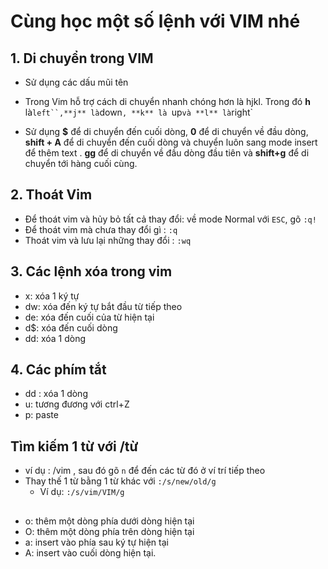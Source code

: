 # Cùng học một số lệnh với VIM nhé 
## 1. Di chuyển trong VIM
* Sử dụng các dấu mũi tên
* Trong Vim hỗ trợ cách di chuyển nhanh chóng hơn là hjkl. Trong đó **h** là` left``,**j** là `down`, **k** là `up` và **l** là `right`

* Sử dụng **$** để di chuyển đến cuối dòng, **0** để di chuyển về đầu dòng, **shift + A** để di chuyển đến cuối dòng và chuyển luôn sang mode insert để thêm text . **gg** để di chuyển về đầu dòng đầu tiên và **shift+g** để di chuyển tới hàng cuối cùng.
 
## 2. Thoát Vim
* Để thoát vim và hủy bỏ tất cả thay đổi: về mode Normal với `ESC`, gõ `:q!`
* Để thoát vim mà chưa thay đổi gì : `:q`
* Thoát vim và lưu lại những thay đổi : `:wq`


## 3. Các lệnh xóa trong vim
* x: xóa 1 ký tự 
* dw: xóa đến ký tự bắt đầu từ tiếp theo
* de: xóa đến cuối của từ hiện tại
* d$: xóa đến cuối dòng
* dd: xóa 1 dòng

## 4. Các phím tắt
* dd : xóa 1 dòng 
* u: tương đương với ctrl+Z
* p: paste 

## Tìm kiếm 1 từ với /từ
* ví dụ : /vim , sau đó gõ `n` để đến các từ đó ở ví trí tiếp theo
* Thay thế 1 từ bằng 1 từ khác với `:/s/new/old/g`
  * Ví dụ: `:/s/vim/VIM/g`


## 
* o: thêm một dòng phía dưới dòng hiện tại 
* O: thêm một dòng phía trên dòng hiện tại
* a: insert vào phía sau ký tự hiện tại
* A: insert vào cuối dòng hiện tại.

   

